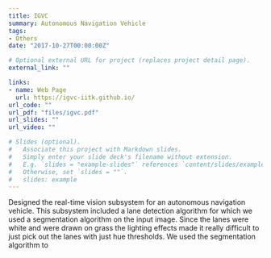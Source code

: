 ```yaml
---
title: IGVC
summary: Autonomous Navigation Vehicle
tags:
- Others
date: "2017-10-27T00:00:00Z"

# Optional external URL for project (replaces project detail page).
external_link: ""

links:
- name: Web Page
  url: https://igvc-iitk.github.io/
url_code: ""
url_pdf: "files/igvc.pdf"
url_slides: ""
url_video: ""

# Slides (optional).
#   Associate this project with Markdown slides.
#   Simply enter your slide deck's filename without extension.
#   E.g. `slides = "example-slides"` references `content/slides/example-slides.md`.
#   Otherwise, set `slides = ""`.
#   slides: example
---
```




Designed the real-time vision subsystem for an autonomous navigation vehicle. This subsystem included a lane detection algorithm for which we used a segmentation algorithm on the input image. Since the lanes were white and were drawn on grass the lighting effects made it really difficult to just pick out the lanes with just hue thresholds. We used the segmentation algorithm to  